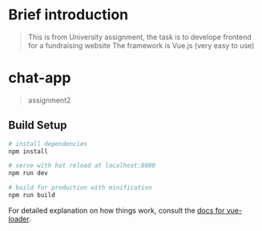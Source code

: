 # Brief introduction
>This is from University assignment, the task is to develope frontend for a fundraising website
>The framework is Vue.js (very easy to use)

# chat-app

> assignment2

## Build Setup

``` bash
# install dependencies
npm install

# serve with hot reload at localhost:8080
npm run dev

# build for production with minification
npm run build
```

For detailed explanation on how things work, consult the [docs for vue-loader](http://vuejs.github.io/vue-loader).
